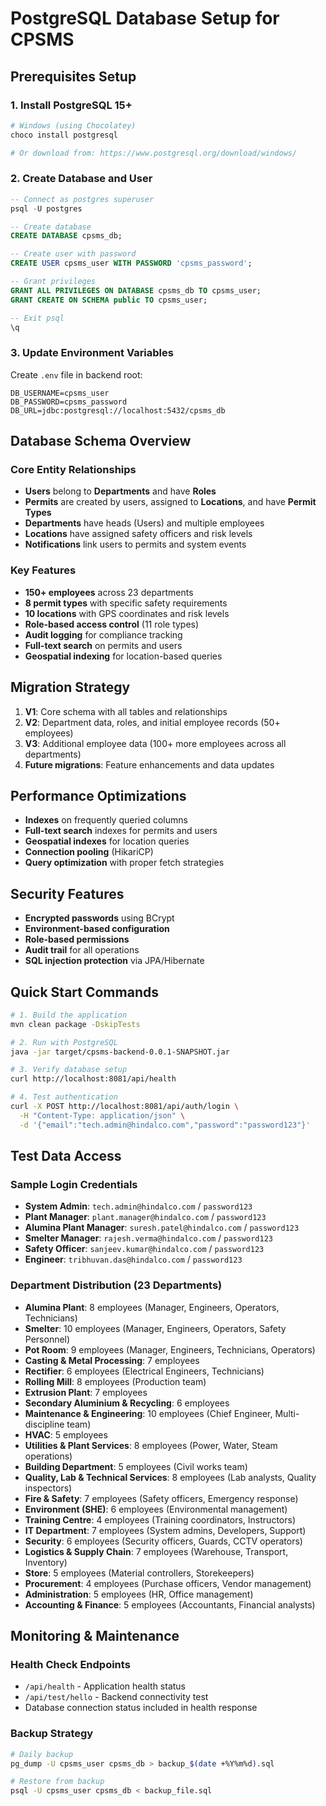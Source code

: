 # PostgreSQL Database Setup for CPSMS

## Prerequisites Setup

### 1. Install PostgreSQL 15+
```bash
# Windows (using Chocolatey)
choco install postgresql

# Or download from: https://www.postgresql.org/download/windows/
```

### 2. Create Database and User
```sql
-- Connect as postgres superuser
psql -U postgres

-- Create database
CREATE DATABASE cpsms_db;

-- Create user with password
CREATE USER cpsms_user WITH PASSWORD 'cpsms_password';

-- Grant privileges
GRANT ALL PRIVILEGES ON DATABASE cpsms_db TO cpsms_user;
GRANT CREATE ON SCHEMA public TO cpsms_user;

-- Exit psql
\q
```

### 3. Update Environment Variables
Create `.env` file in backend root:
```env
DB_USERNAME=cpsms_user
DB_PASSWORD=cpsms_password
DB_URL=jdbc:postgresql://localhost:5432/cpsms_db
```

## Database Schema Overview

### Core Entity Relationships
- **Users** belong to **Departments** and have **Roles**
- **Permits** are created by users, assigned to **Locations**, and have **Permit Types**
- **Departments** have heads (Users) and multiple employees
- **Locations** have assigned safety officers and risk levels
- **Notifications** link users to permits and system events

### Key Features
- **150+ employees** across 23 departments
- **8 permit types** with specific safety requirements  
- **10 locations** with GPS coordinates and risk levels
- **Role-based access control** (11 role types)
- **Audit logging** for compliance tracking
- **Full-text search** on permits and users
- **Geospatial indexing** for location-based queries

## Migration Strategy
1. **V1**: Core schema with all tables and relationships
2. **V2**: Department data, roles, and initial employee records (50+ employees)
3. **V3**: Additional employee data (100+ more employees across all departments)
4. **Future migrations**: Feature enhancements and data updates

## Performance Optimizations
- **Indexes** on frequently queried columns
- **Full-text search** indexes for permits and users
- **Geospatial indexes** for location queries
- **Connection pooling** (HikariCP)
- **Query optimization** with proper fetch strategies

## Security Features
- **Encrypted passwords** using BCrypt
- **Environment-based configuration**
- **Role-based permissions**
- **Audit trail** for all operations
- **SQL injection protection** via JPA/Hibernate

## Quick Start Commands

```bash
# 1. Build the application
mvn clean package -DskipTests

# 2. Run with PostgreSQL
java -jar target/cpsms-backend-0.0.1-SNAPSHOT.jar

# 3. Verify database setup
curl http://localhost:8081/api/health

# 4. Test authentication
curl -X POST http://localhost:8081/api/auth/login \
  -H "Content-Type: application/json" \
  -d '{"email":"tech.admin@hindalco.com","password":"password123"}'
```

## Test Data Access

### Sample Login Credentials
- **System Admin**: `tech.admin@hindalco.com` / `password123`
- **Plant Manager**: `plant.manager@hindalco.com` / `password123`
- **Alumina Plant Manager**: `suresh.patel@hindalco.com` / `password123`
- **Smelter Manager**: `rajesh.verma@hindalco.com` / `password123`
- **Safety Officer**: `sanjeev.kumar@hindalco.com` / `password123`
- **Engineer**: `tribhuvan.das@hindalco.com` / `password123`

### Department Distribution (23 Departments)
- **Alumina Plant**: 8 employees (Manager, Engineers, Operators, Technicians)
- **Smelter**: 10 employees (Manager, Engineers, Operators, Safety Personnel)
- **Pot Room**: 9 employees (Manager, Engineers, Technicians, Operators)
- **Casting & Metal Processing**: 7 employees
- **Rectifier**: 6 employees (Electrical Engineers, Technicians)
- **Rolling Mill**: 8 employees (Production team)
- **Extrusion Plant**: 7 employees
- **Secondary Aluminium & Recycling**: 6 employees
- **Maintenance & Engineering**: 10 employees (Chief Engineer, Multi-discipline team)
- **HVAC**: 5 employees
- **Utilities & Plant Services**: 8 employees (Power, Water, Steam operations)
- **Building Department**: 5 employees (Civil works team)
- **Quality, Lab & Technical Services**: 8 employees (Lab analysts, Quality inspectors)
- **Fire & Safety**: 7 employees (Safety officers, Emergency response)
- **Environment (SHE)**: 6 employees (Environmental management)
- **Training Centre**: 4 employees (Training coordinators, Instructors)
- **IT Department**: 7 employees (System admins, Developers, Support)
- **Security**: 6 employees (Security officers, Guards, CCTV operators)
- **Logistics & Supply Chain**: 7 employees (Warehouse, Transport, Inventory)
- **Store**: 5 employees (Material controllers, Storekeepers)
- **Procurement**: 4 employees (Purchase officers, Vendor management)
- **Administration**: 5 employees (HR, Office management)
- **Accounting & Finance**: 5 employees (Accountants, Financial analysts)

## Monitoring & Maintenance

### Health Check Endpoints
- `/api/health` - Application health status
- `/api/test/hello` - Backend connectivity test
- Database connection status included in health response

### Backup Strategy
```bash
# Daily backup
pg_dump -U cpsms_user cpsms_db > backup_$(date +%Y%m%d).sql

# Restore from backup
psql -U cpsms_user cpsms_db < backup_file.sql
```
